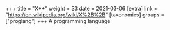 +++
title = "X++"
weight = 33
date = 2021-03-06
[extra]
link = "https://en.wikipedia.org/wiki/X%2B%2B"
[taxonomies]
groups = ["proglang"]
+++
A programming language

